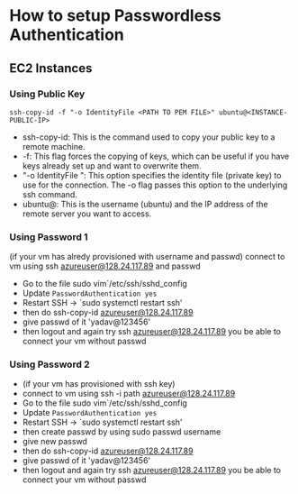 # How to setup Passwordless Authentication

## EC2 Instances

### Using Public Key

```
ssh-copy-id -f "-o IdentityFile <PATH TO PEM FILE>" ubuntu@<INSTANCE-PUBLIC-IP>
```

- ssh-copy-id: This is the command used to copy your public key to a remote machine.
- -f: This flag forces the copying of keys, which can be useful if you have keys already set up and want to overwrite them.
- "-o IdentityFile <PATH TO PEM FILE>": This option specifies the identity file (private key) to use for the connection. The -o flag passes this option to the underlying ssh command.
- ubuntu@<INSTANCE-IP>: This is the username (ubuntu) and the IP address of the remote server you want to access.

### Using Password 1
(if your vm has alredy provisioned with username and passwd)
connect to vm using ssh azureuser@128.24.117.89 and passwd 
- Go to the file sudo vim`/etc/ssh/sshd_config
- Update `PasswordAuthentication yes`
- Restart SSH -> `sudo systemctl restart ssh'
- then do ssh-copy-id azureuser@128.24.117.89
- give passwd of it 'yadav@123456'
- then logout and again try ssh azureuser@128.24.117.89  you be able to connect your vm without passwd
### Using Password 2
- (if your vm has provisioned with ssh key)
- connect to vm using ssh -i path azureuser@128.24.117.89
- Go to the file sudo vim`/etc/ssh/sshd_config
- Update `PasswordAuthentication yes`
- Restart SSH -> `sudo systemctl restart ssh'
- then create passwd by using sudo passwd username
- give new passwd
- then do ssh-copy-id azureuser@128.24.117.89
- give passwd of it 'yadav@123456'
- then logout and again try ssh azureuser@128.24.117.89  you be able to connect your vm without passwd


